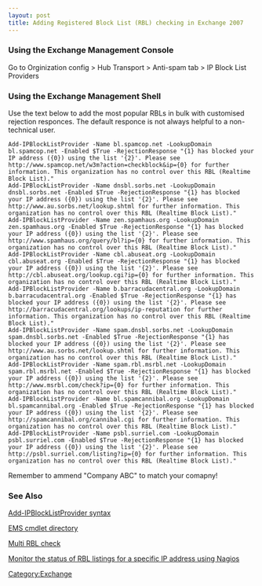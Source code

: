 ```yaml
---
layout: post 
title: Adding Registered Block List (RBL) checking in Exchange 2007
---
```


### Using the Exchange Management Console

Go to Orginization config \> Hub Transport \> Anti-spam tab \> IP Block
List Providers

### Using the Exchange Management Shell

Use the text below to add the most popular RBLs in bulk with customised
rejection responces. The default responce is not always helpful to a
non-technical user.

    Add-IPBlockListProvider -Name bl.spamcop.net -LookupDomain bl.spamcop.net -Enabled $True -RejectionResponse "{1} has blocked your IP address ({0}) using the list '{2}'. Please see http://www.spamcop.net/w3m?action=checkblock&ip={0} for further information. This organization has no control over this RBL (Realtime Block List)."
    Add-IPBlockListProvider -Name dnsbl.sorbs.net -LookupDomain dnsbl.sorbs.net -Enabled $True -RejectionResponse "{1} has blocked your IP address ({0}) using the list '{2}'. Please see http://www.au.sorbs.net/lookup.shtml for further information. This organization has no control over this RBL (Realtime Block List)."
    Add-IPBlockListProvider -Name zen.spamhaus.org -LookupDomain zen.spamhaus.org -Enabled $True -RejectionResponse "{1} has blocked your IP address ({0}) using the list '{2}'. Please see http://www.spamhaus.org/query/bl?ip={0} for further information. This organization has no control over this RBL (Realtime Block List)."
    Add-IPBlockListProvider -Name cbl.abuseat.org -LookupDomain cbl.abuseat.org -Enabled $True -RejectionResponse "{1} has blocked your IP address ({0}) using the list '{2}'. Please see http://cbl.abuseat.org/lookup.cgi?ip={0} for further information. This organization has no control over this RBL (Realtime Block List)."
    Add-IPBlockListProvider -Name b.barracudacentral.org -LookupDomain b.barracudacentral.org -Enabled $True -RejectionResponse "{1} has blocked your IP address ({0}) using the list '{2}'. Please see http://barracudacentral.org/lookups/ip-reputation for further information. This organization has no control over this RBL (Realtime Block List)."
    Add-IPBlockListProvider -Name spam.dnsbl.sorbs.net -LookupDomain spam.dnsbl.sorbs.net -Enabled $True -RejectionResponse "{1} has blocked your IP address ({0}) using the list '{2}'. Please see http://www.au.sorbs.net/lookup.shtml for further information. This organization has no control over this RBL (Realtime Block List)."
    Add-IPBlockListProvider -Name spam.rbl.msrbl.net -LookupDomain spam.rbl.msrbl.net -Enabled $True -RejectionResponse "{1} has blocked your IP address ({0}) using the list '{2}'. Please see http://www.msrbl.com/check?ip={0} for further information. This organization has no control over this RBL (Realtime Block List)."
    Add-IPBlockListProvider -Name bl.spamcannibal.org -LookupDomain bl.spamcannibal.org -Enabled $True -RejectionResponse "{1} has blocked your IP address ({0}) using the list '{2}'. Please see http://spamcannibal.org/cannibal.cgi for further information. This organization has no control over this RBL (Realtime Block List)."
    Add-IPBlockListProvider -Name psbl.surriel.com -LookupDomain psbl.surriel.com -Enabled $True -RejectionResponse "{1} has blocked your IP address ({0}) using the list '{2}'. Please see http://psbl.surriel.com/listing?ip={0} for further information. This organization has no control over this RBL (Realtime Block List)."

Remember to ammend \"Company ABC\" to match your comapny!

### See Also

[Add-IPBlockListProvider
syntax](http://technet.microsoft.com/en-us/library/bb124358.aspx)

[EMS cmdlet
directory](http://www.powershellcommunity.org/Directories/Cmdlets.aspx)

[Multi RBL check](http://www.anti-abuse.org/multi-rbl-check/)

[Monitor the status of RBL listings for a specific IP address using
Nagios](Nagios#RBL_Status "wikilink")

[Category:Exchange](Category:Exchange "wikilink")
